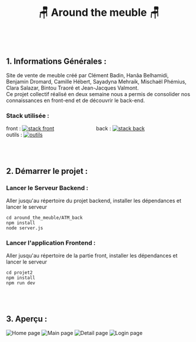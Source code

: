 # <p align="center"> 🪑 Around the meuble 🪑</p>

<br><br>

## 1. Informations Générales :

Site de vente de meuble créé par Clément Badin, Hanâa Belhamidi, Benjamin Dromard, Camille Hébert, Sayadyna Mehraik, Mischaël Phémius, Clara Salazar, Bintou Traoré et Jean-Jacques Valmont.
<br> Ce projet collectif réalisé en deux semaine nous a permis de consolider nos connaissances en front-end et de découvrir le back-end.

### Stack utilisée :
front : [![stack front](https://skillicons.dev/icons?i=react,tailwind)](https://skillicons.dev) 
&nbsp;&nbsp;&nbsp;&nbsp;&nbsp;&nbsp;&nbsp;&nbsp;&nbsp;&nbsp;&nbsp;&nbsp;&nbsp;&nbsp;&nbsp;&nbsp;&nbsp;&nbsp;&nbsp;&nbsp;&nbsp;&nbsp;&nbsp;&nbsp;&nbsp;&nbsp;&nbsp;
back : [![stack back](https://skillicons.dev/icons?i=nodejs,express,sequelize)](https://skillicons.dev)
&nbsp;&nbsp;&nbsp;&nbsp;&nbsp;&nbsp;&nbsp;&nbsp;&nbsp;&nbsp;&nbsp;&nbsp;&nbsp;&nbsp;&nbsp;&nbsp;&nbsp;&nbsp;&nbsp;&nbsp;&nbsp;&nbsp;&nbsp;&nbsp;&nbsp;&nbsp;&nbsp;
outils : [![outils](https://skillicons.dev/icons?i=vscode,git,vite,figma)](https://skillicons.dev)

<br><br>

## 2. Démarrer le projet :

### Lancer le Serveur Backend :

Aller jusqu'au répertoire du projet backend, installer les dépendances et lancer le serveur

```
cd around_the_meuble/ATM_back
npm install
node server.js
```

### Lancer l'application Frontend :

Aller jusqu'au répertoire de la partie front, installer les dépendances et lancer le serveur

```
cd projet2
npm install
npm run dev
```

<br><br>

## 3. Aperçu :
![Home page](https://github.com/camhbrt/around_the_meuble/assets/119520577/d8b06fd9-a903-45e8-bad2-dd380dc46bb6)
![Main page](https://github.com/camhbrt/around_the_meuble/assets/119520577/31f5e047-87b9-4f40-b239-9cad8c560331)
![Detail page](https://github.com/camhbrt/around_the_meuble/assets/119520577/791a8c8d-6c03-4b4a-9c1c-669a35d2c9c8)
![Login page](https://github.com/camhbrt/around_the_meuble/assets/119520577/3a2f26f2-df56-4dac-b71c-5106fd788b56)
